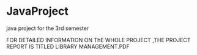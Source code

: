 # JavaProject
java project for the 3rd semester

FOR DETAILED INFORMATION ON ThE WHOLE PROJECT
           ,THE PROJECT REPORT IS TITLED LIBRARY MANAGEMENT.PDF
